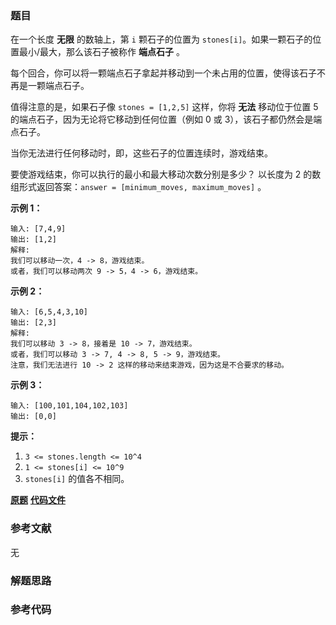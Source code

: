 ### 题目
在一个长度 **无限** 的数轴上，第 `i` 颗石子的位置为 `stones[i]`。如果一颗石子的位置最小/最大，那么该石子被称作 **端点石子** 。

每个回合，你可以将一颗端点石子拿起并移动到一个未占用的位置，使得该石子不再是一颗端点石子。

值得注意的是，如果石子像 `stones = [1,2,5]` 这样，你将 **无法** 移动位于位置 5 的端点石子，因为无论将它移动到任何位置（例如 0
或 3），该石子都仍然会是端点石子。

当你无法进行任何移动时，即，这些石子的位置连续时，游戏结束。

要使游戏结束，你可以执行的最小和最大移动次数分别是多少？ 以长度为 2 的数组形式返回答案：`answer = [minimum_moves,
maximum_moves]` 。



**示例 1：**

    
    
    输入: [7,4,9]
    输出: [1,2]
    解释:
    我们可以移动一次，4 -> 8，游戏结束。
    或者，我们可以移动两次 9 -> 5，4 -> 6，游戏结束。
    

**示例  2：**

    
    
    输入: [6,5,4,3,10]
    输出: [2,3]
    解释:
    我们可以移动 3 -> 8，接着是 10 -> 7，游戏结束。
    或者，我们可以移动 3 -> 7, 4 -> 8, 5 -> 9，游戏结束。
    注意，我们无法进行 10 -> 2 这样的移动来结束游戏，因为这是不合要求的移动。
    

**示例 3：**

    
    
    输入: [100,101,104,102,103]
    输出: [0,0]



**提示：**

  1. `3 <= stones.length <= 10^4`
  2. `1 <= stones[i] <= 10^9`
  3. `stones[i]` 的值各不相同。



 **[原题](https://leetcode-cn.com/problems/moving-stones-until-consecutive-ii/)**    **[代码文件]()**


### 参考文献
无

### 解题思路




### 参考代码

```go


```




